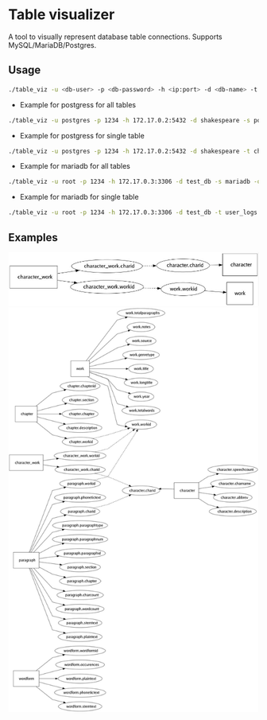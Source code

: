 # Table visualizer

A tool to visually represent database table connections. Supports MySQL/MariaDB/Postgres.

## Usage

```bash
./table_viz -u <db-user> -p <db-password> -h <ip:port> -d <db-name> -t <table-name> -s mysql|mariadb|postgres -o <output-file-name.jpg>
```

* Example for postgress for all tables
```bash
./table_viz -u postgres -p 1234 -h 172.17.0.2:5432 -d shakespeare -s postgres -o out_p.jpg
```

* Example for postgress for single table
```bash
./table_viz -u postgres -p 1234 -h 172.17.0.2:5432 -d shakespeare -t character_work -s postgres -o out_p_char_work.jpg
```

* Example for mariadb for all tables
```bash
./table_viz -u root -p 1234 -h 172.17.0.3:3306 -d test_db -s mariadb -o out_m.jpg
```

* Example for mariadb for single table
```bash
./table_viz -u root -p 1234 -h 172.17.0.3:3306 -d test_db -t user_logs -s mariadb -o out_m_user_logs.jpg
```

## Examples

![sample 1](/sample_out/out_p_char_work.jpg)
![sample 2](/sample_out/out_p.jpg)